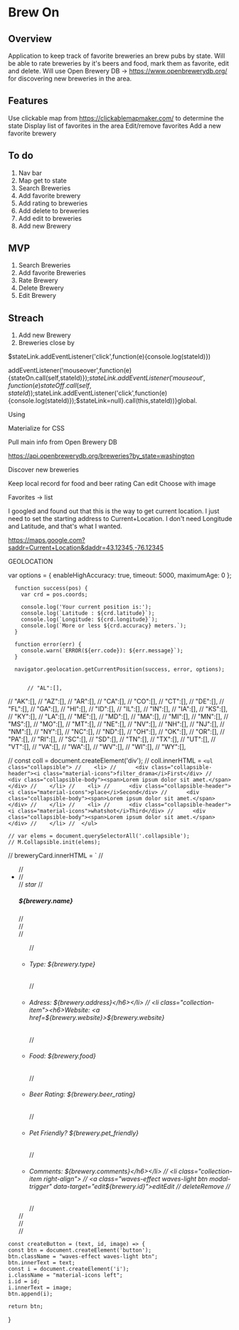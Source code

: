 # Brew On

## Overview

Application to keep track of favorite breweries an brew pubs by state. Will be able to rate breweries by it's beers and food, mark them as favorite, edit and delete. Will use Open Brewery DB -> https://www.openbrewerydb.org/ for discovering new breweries in the area.

## Features
Use clickable map from https://clickablemapmaker.com/ to determine the state
Display list of favorites in the area
Edit/remove favorites
Add a new favorite brewery

## To do
1. Nav bar
2. Map get to state
3. Search Breweries
4. Add favorite brewery
5. Add rating to breweries
6. Add delete to breweries
7. Add edit to breweries
8. Add new Brewery
 
## MVP
1. Search Breweries
2. Add favorite Breweries
3. Rate Brewery
4. Delete Brewery
5. Edit Brewery

## Streach
1. Add new Brewery
2. Breweries close by








$stateLink.addEventListener('click',function(e){console.log(stateId)})

addEventListener('mouseover',function(e){stateOn.call(self,stateId)});$stateLink.addEventListener('mouseout',function(e){stateOff.call(self,stateId)});$stateLink.addEventListener('click',function(e){console.log(stateId)});$stateLink=null}.call(this,stateId))}global.



Using 


Materialize for CSS


Pull main info from Open Brewery DB

https://api.openbrewerydb.org/breweries?by_state=washington

Discover new breweries


Keep local record for food and beer rating 
    Can edit
    Choose with image



Favorites -> list

I googled and found out that this is the way to get current location. I just need to set the starting address to Current+Location. I don't need Longitude and Latitude, and that's what I wanted.

https://maps.google.com?saddr=Current+Location&daddr=43.12345,-76.12345



GEOLOCATION

 var options = {
        enableHighAccuracy: true,
        timeout: 5000,
        maximumAge: 0
      };
      
      function success(pos) {
        var crd = pos.coords;
      
        console.log('Your current position is:');
        console.log(`Latitude : ${crd.latitude}`);
        console.log(`Longitude: ${crd.longitude}`);
        console.log(`More or less ${crd.accuracy} meters.`);
      }
      
      function error(err) {
        console.warn(`ERROR(${err.code}): ${err.message}`);
      }
      
      navigator.geolocation.getCurrentPosition(success, error, options);


          // "AL":[],
//     "AK":[],
//     "AZ":[],
//     "AR":[],
//     "CA":[],
//     "CO":[],
//     "CT":[],
//     "DE":[],
//     "FL":[],
//     "GA":[],
//     "HI":[],
//     "ID":[],
//     "IL":[],
//     "IN":[],
//     "IA":[],
//     "KS":[],
//     "KY":[],
//     "LA":[],
//     "ME":[],
//     "MD":[],
//     "MA":[],
//     "MI":[],
//     "MN":[],
//     "MS":[],
//     "MO":[],
//     "MT":[],
//     "NE":[],
//     "NV":[],
//     "NH":[],
//     "NJ":[],
//     "NM":[],
//     "NY":[],
//     "NC":[],
//     "ND":[],
//     "OH":[],
//     "OK":[],
//     "OR":[],
//     "PA":[],
//     "RI":[],
//     "SC":[],
//     "SD":[],
//     "TN":[],
//     "TX":[],
//     "UT":[],
//     "VT":[],
//     "VA":[],
//     "WA":[],
//     "WV":[],
//     "WI":[],
//     "WY":[],

//    const coll = document.createElement('div');
//    coll.innerHTML =   `<ul class="collapsible">
//    <li>
//      <div class="collapsible-header"><i class="material-icons">filter_drama</i>First</div>
//      <div class="collapsible-body"><span>Lorem ipsum dolor sit amet.</span></div>
//    </li>
//    <li>
//      <div class="collapsible-header"><i class="material-icons">place</i>Second</div>
//      <div class="collapsible-body"><span>Lorem ipsum dolor sit amet.</span></div>
//    </li>
//    <li>
//      <div class="collapsible-header"><i class="material-icons">whatshot</i>Third</div>
//      <div class="collapsible-body"><span>Lorem ipsum dolor sit amet.</span></div>
//    </li>
//  </ul>`


    // var elems = document.querySelectorAll('.collapsible');
    // M.Collapsible.init(elems);




// breweryCard.innerHTML = `
// <ul class="collapsible popout" id="b${brewery.id}">
// <li>
//     <div class="collapsible-header card-panel teal lighten-2">
//         <i class="material-icons large">star</i>
//         <h5>${brewery.name}</h5>
//     </div>
//     <div class="collapsible-body">
//         <ul class="collection left-align" id='brewery-content'>
//             <li class="collection-item"><h6>Type: ${brewery.type}</h6></li>
//             <li class="collection-item"><h6>Adress: ${brewery.address}</h6></li>
//             <li class="collection-item"><h6>Website: <a href=${brewery.website}>${brewery.website}</a></h6></li>
//             <li class="collection-item"><h6>Food: ${brewery.food}</h6></li>
//             <li class="collection-item"><h6>Beer Rating: ${brewery.beer_rating}</h6></li>
//             <li class="collection-item"><h6>Pet Friendly? ${brewery.pet_friendly}</h6></li>
//             <li class="collection-item"><h6>Comments: ${brewery.comments}</h6></li>
//             <li class="collection-item right-align">
//                 <a class="waves-effect waves-light btn modal-trigger" data-target="edit${brewery.id}"><i class="material-icons left">edit</i>Edit</a>
//                 <a class="waves-effect waves-light btn modal-trigger" data-target="delete${brewery.id}" ><i class="material-icons left">delete</i>Remove</a>
//             </li>
//         </ul>
//     </div>
// </li>
// </ul>



    const createButton = (text, id, image) => {
    const btn = document.createElement('button');
    btn.className = "waves-effect waves-light btn";
    btn.innerText = text;
    const i = document.createElement('i');
    i.className = "material-icons left";
    i.id = id;
    i.innerText = image;
    btn.append(i);

    return btn;
}